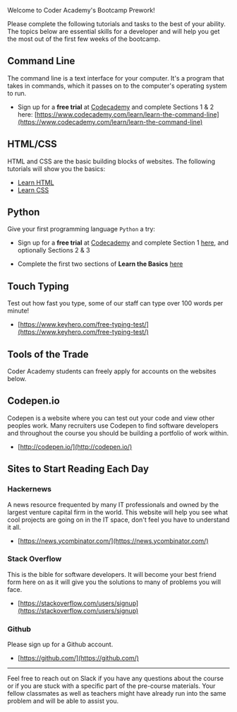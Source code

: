 <p class="greeting">
  Welcome to Coder Academy's Bootcamp Prework!
</p>

Please complete the following tutorials and tasks to the best of your ability. The topics below are essential skills for a developer and will help you get the most out of the first few weeks of the bootcamp.

## Command Line

The command line is a text interface for your computer. It's a program that takes in commands, which it passes on to the computer's operating system to run.

* Sign up for a **free trial** at [Codecademy](https://www.codecademy.com/) and complete Sections 1 & 2 here: [https://www.codecademy.com/learn/learn-the-command-line](https://www.codecademy.com/learn/learn-the-command-line)

## HTML/CSS

HTML and CSS are the basic building blocks of websites. The following tutorials will show you the basics:

* [Learn HTML](https://www.codecademy.com/learn/learn-html)
* [Learn CSS](https://www.codecademy.com/learn/learn-css)

## Python

Give your first programming language `Python` a try:

* Sign up for a **free trial** at [Codecademy](https://www.codecademy.com/) and complete Section 1 [here](https://www.codecademy.com/learn/learn-python-3), and optionally Sections 2 & 3

* Complete the first two sections of **Learn the Basics** [here](https://www.learnpython.org/)

## Touch Typing

Test out how fast you type, some of our staff can type over 100 words per minute!

* [https://www.keyhero.com/free-typing-test/](https://www.keyhero.com/free-typing-test/)


## Tools of the Trade

Coder Academy students can freely apply for accounts on the websites below.

## Codepen.io

Codepen is a website where you can test out your code and view other peoples work. Many recruiters use Codepen to find software developers and throughout the course you should be building a portfolio of work within.  

* [http://codepen.io/](http://codepen.io/)


## Sites to Start Reading Each Day

### Hackernews

A news resource frequented by many IT professionals and owned by the largest venture capital firm in the world. This website will help you see what cool projects are going on in the IT space, don't feel you have to understand it all.

* [https://news.ycombinator.com/](https://news.ycombinator.com/)

### Stack Overflow

This is the bible for software developers. It will become your best friend form here on as it will give you the solutions to many of problems you will face.

* [https://stackoverflow.com/users/signup](https://stackoverflow.com/users/signup)

### Github

Please sign up for a Github account.

* [https://github.com/](https://github.com/)

<hr>

Feel free to reach out on Slack if you have any questions about the course or if you are stuck with a specific part of the pre-course materials. Your fellow classmates as well as teachers might have already run into the same problem and will be able to assist you.
